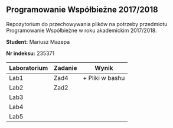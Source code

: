 ## Programowanie Współbieżne 2017/2018

Repozytorium do przechowywania plików na potrzeby przedmiotu Programowanie Współbieżne w roku akademickim 2017/2018.

**Student:** Mariusz Mazepa

**Nr indeksu:** 235371

| Laboratorium | Zadanie | Wynik           |
|--------------|---------|-----------------|
| Lab1         | Zad4    | + Pliki w bashu |
| Lab2         | Zad2    |                 |
| Lab3         |         |                 |
| Lab4         |         |                 |
| Lab5         |         |                 |